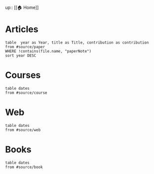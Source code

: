 up:: [[🏠 Home]]
# Articles
```dataview
table  year as Year, title as Title, contribution as contribution
from #source/paper
WHERE !contains(file.name, "paperNote")
sort year DESC
```
# Courses
```dataview
table dates
from #source/course
```

# Web
```dataview
table dates
from #source/web 
```


# Books
```dataview
table dates
from #source/book 
```






